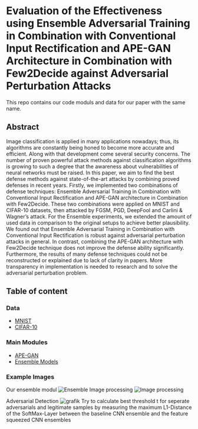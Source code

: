# Evaluation of the Effectiveness using Ensemble Adversarial Training in Combination with Conventional Input Rectification and APE-GAN Architecture in Combination with Few2Decide against Adversarial Perturbation Attacks​

This repo contains our code moduls and data for our paper with the same name. 

## Abstract

Image classification is applied in many applications nowadays; thus, its algorithms are constantly being honed to become more accurate and efficient. Along with that development come several security concerns. The number of proven powerful attack methods against classification algorithms is growing to such a degree that the awareness about vulnerabilities of neural networks must be raised. In this paper, we aim to find the best defense methods against state-of-the-art attacks by combining proved defenses in recent years. Firstly, we implemented two combinations of defense techniques: Ensemble Adversarial Training in Combination with Conventional Input Rectification and APE-GAN architecture in Combination with Few2Decide. These two combinations were applied on MNIST and CIFAR-10 datasets, then attacked by FGSM, PGD, DeepFool and Carlini & Wagner’s attack. For the Ensemble experiments, we extended the amount of used data in comparison to the original setups to achieve better plausibility. We found out that Ensemble Adversarial Training in Combination with Conventional Input Rectification is robust against adversarial perturbation attacks in general. In contrast, combining the APE-GAN architecture with Few2Decide technique does not improve the defense ability significantly. Furthermore, the results of many defense techniques could not be reconstructed or explained due to lack of clarity in papers. More transparency in implementation is needed to research and to solve the adversarial perturbation problem. 

## Table of content

### Data
- [MNIST](https://github.com/Caryox/adversial-robustness/tree/main/data/MNIST) 
- [CIFAR-10](https://github.com/Caryox/adversial-robustness/tree/main/data/cifar-10-batches-py)

### Main Modules
- [APE-GAN](https://github.com/Caryox/adversial-robustness/tree/main/src/APE_GAN)
- [Ensemble Models](https://github.com/Caryox/adversial-robustness/tree/main/src/Models) 

### Example Images
Our ensemble modul
![Ensemble](https://github.com/Caryox/adversial-robustness/blob/fc70b735438bafb5d275c1ca33cc52e5209739bc/data/Ensemble%20Conventional%20Rectification%20V4_Updated.jpg)
Image processing
![Image processing](https://github.com/Caryox/adversial-robustness/blob/fc70b735438bafb5d275c1ca33cc52e5209739bc/data/example_image_processing.jpg)

Adversarial Detection
![grafik](https://user-images.githubusercontent.com/56730144/187691315-aea67a9a-a745-4a40-bc92-5d006822a81b.png)
Try to calculate best threshold t for seperate adversarials and legitimate samples by measuring the maximum L1-Distance of the SoftMax-Layer between the baseline CNN ensemble and the feature squeezed CNN ensembles

